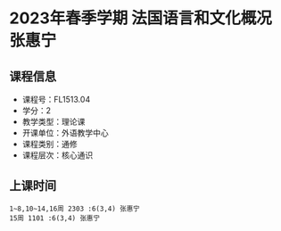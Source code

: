 # 2023年春季学期 法国语言和文化概况 张惠宁






## 课程信息

- 课程号：FL1513.04
- 学分：2
- 教学类型：理论课
- 开课单位：外语教学中心
- 课程类别：通修
- 课程层次：核心通识

## 上课时间

```
1~8,10~14,16周 2303 :6(3,4) 张惠宁
15周 1101 :6(3,4) 张惠宁
```

